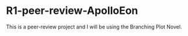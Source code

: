 # R1-peer-review-ApolloEon
This is a peer-review project and I will be using the Branching Plot Novel.

